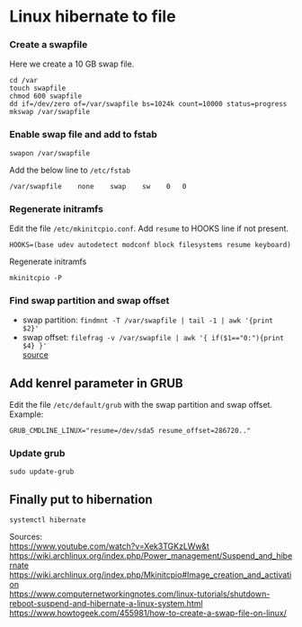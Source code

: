 # Linux hibernate to file

### Create a swapfile
Here we create a 10 GB swap file.
```
cd /var
touch swapfile                                                            
chmod 600 swapfile
dd if=/dev/zero of=/var/swapfile bs=1024k count=10000 status=progress
mkswap /var/swapfile
```

### Enable swap file and add to fstab
```
swapon /var/swapfile
```
Add the below line to `/etc/fstab`
```
/var/swapfile    none    swap    sw    0   0
```

### Regenerate initramfs
Edit the file `/etc/mkinitcpio.conf`. Add `resume` to HOOKS line if not present.
```
HOOKS=(base udev autodetect modconf block filesystems resume keyboard)
```
Regenerate initramfs
```
mkinitcpio -P
```

### Find swap partition and swap offset
 - swap partition: `findmnt -T /var/swapfile | tail -1 | awk '{print $2}'`  
 - swap offset: `filefrag -v /var/swapfile | awk '{ if($1=="0:"){print $4} }'`  
[source](https://wiki.archlinux.org/index.php/Power_management/Suspend_and_hibernate)  

## Add kenrel parameter in GRUB
Edit the file `/etc/default/grub` with the swap partition and swap offset.  
Example:
```
GRUB_CMDLINE_LINUX="resume=/dev/sda5 resume_offset=286720.."
```

### Update grub
```
sudo update-grub
```

## Finally put to hibernation
```
systemctl hibernate
```


Sources:  
https://www.youtube.com/watch?v=Xek3TGKzLWw&t  
https://wiki.archlinux.org/index.php/Power_management/Suspend_and_hibernate  
https://wiki.archlinux.org/index.php/Mkinitcpio#Image_creation_and_activation  
https://www.computernetworkingnotes.com/linux-tutorials/shutdown-reboot-suspend-and-hibernate-a-linux-system.html  
https://www.howtogeek.com/455981/how-to-create-a-swap-file-on-linux/  
